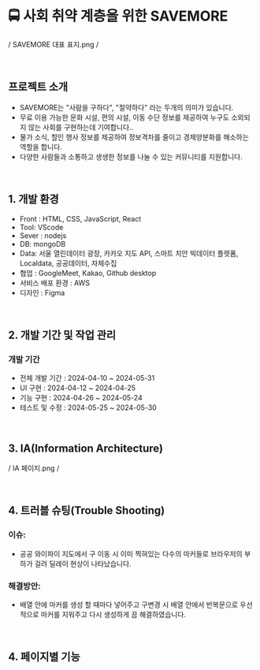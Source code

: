 # 🚍 사회 취약 계층을 위한 SAVEMORE

/ SAVEMORE 대표 표지.png /

<br>

## 프로젝트 소개

- SAVEMORE는 "사람을 구하다", "절약하다" 라는 두개의 의미가 있습니다. 
- 무료 이용 가능한 문화 시설, 편의 시설, 이동 수단 정보를 제공하여 누구도 소외되지 않는 사회를 구현하는데 기여합니다..
- 물가 소식, 할인 행사 정보를 제공하여 정보격차를 줄이고 경제양분화를 해소하는 역할을 합니다.
- 다양한 사람들과 소통하고 생생한 정보를 나눌 수 있는 커뮤니티를 지원합니다.

<br>

## 1. 개발 환경

- Front : HTML, CSS, JavaScript, React
- Tool: VScode 
- Sever : nodejs
- DB: mongoDB
- Data: 서울 열린데이터 광장, 카카오 지도 API, 스마트 치안 빅데이터 플렛폼, Localdata, 공공데이터, 자체수집 
- 협업 : GoogleMeet, Kakao, Github desktop 
- 서비스 배포 환경 : AWS
- 디자인 : Figma

<br>

## 2. 개발 기간 및 작업 관리

### 개발 기간

- 전체 개발 기간 : 2024-04-10 ~ 2024-05-31
- UI 구현 : 2024-04-12 ~ 2024-04-25
- 기능 구현 : 2024-04-26 ~ 2024-05-24
- 테스트 및 수정 : 2024-05-25 ~ 2024-05-30

<br>

## 3. IA(Information Architecture)

/ IA 페이지.png /

<br>

## 4. 트러블 슈팅(Trouble Shooting)

### 이슈:
- 공공 와이파이 지도에서 구 이동 시 이미 찍혀있는 다수의 마커들로 브라우저의 부하가 걸려 딜레이 현상이 나타났습니다.
  
### 해결방안:
- 배열 안에 마커를 생성 할 때마다 넣어주고 구변경 시 배열 안에서 반복문으로 우선적으로 마커를 지워주고 다시 생성하게 끔 해결하였습니다. 

<br>

## 4. 페이지별 기능

<br>
